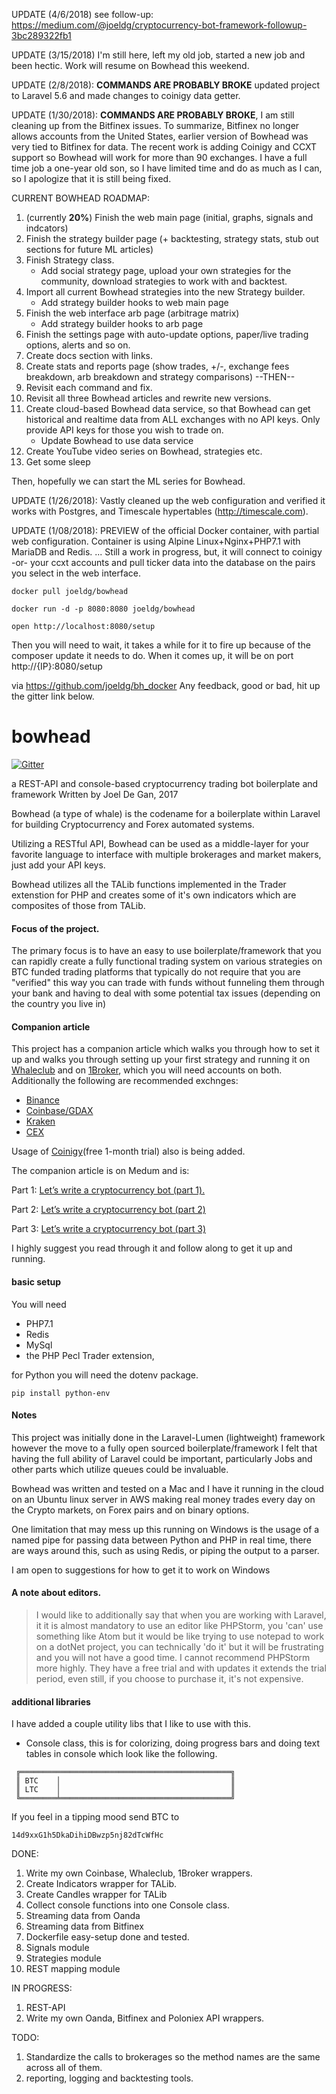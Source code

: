 UPDATE (4/6/2018) see follow-up: https://medium.com/@joeldg/cryptocurrency-bot-framework-followup-3bc289322fb1

UPDATE (3/15/2018) I'm still here, left my old job, started a new job and been hectic. Work will resume on Bowhead this weekend.

UPDATE (2/8/2018): **COMMANDS ARE PROBABLY BROKE** updated project to Laravel 5.6 and made changes to coinigy data getter.

UPDATE (1/30/2018): **COMMANDS ARE PROBABLY BROKE**, I am still cleaning up from the Bitfinex issues. To summarize, Bitfinex no longer allows accounts from the United States, earlier version of Bowhead was very tied to Bitfinex for data. The recent work is adding Coinigy and CCXT support so Bowhead will work for more than 90 exchanges. I have a full time job a one-year old son, so I have limited time and do as much as I can, so I apologize that it is still being fixed.

CURRENT BOWHEAD ROADMAP:
1. (currently **20%**) Finish the web main page (initial, graphs, signals and indcators)
2. Finish the strategy builder page (+ backtesting, strategy stats, stub out sections for future ML articles)
3. Finish Strategy class.
   * Add social strategy page, upload your own strategies for the community, download strategies to work with and backtest.
4. Import all current Bowhead strategies into the new Strategy builder.
   * Add strategy builder hooks to web main page
5. Finish the web interface arb page (arbitrage matrix)
   * Add strategy builder hooks to arb page
6. Finish the settings page with auto-update options, paper/live trading options, alerts and so on.
7. Create docs section with links.
8. Create stats and reports page (show trades, +/-, exchange fees breakdown, arb breakdown and strategy comparisons)
    --THEN--
9. Revisit each command and fix.
10. Revisit all three Bowhead articles and rewrite new versions.
11. Create cloud-based Bowhead data service, so that Bowhead can get historical and realtime data from ALL exchanges with no API keys. Only provide API keys for those you wish to trade on.
    * Update Bowhead to use data service
12. Create YouTube video series on Bowhead, strategies etc.
13. Get some sleep

Then, hopefully we can start the ML series for Bowhead.

UPDATE (1/26/2018): Vastly cleaned up the web configuration and verified it works with Postgres, and Timescale hypertables (http://timescale.com).

UPDATE (1/08/2018): PREVIEW of the official Docker container, with partial web configuration. Container is using Alpine Linux+Nginx+PHP7.1 with MariaDB and Redis. ... Still a work in progress, but, it will connect to coinigy -or- your ccxt accounts and pull ticker data into the database on the pairs you select in the web interface.

```
docker pull joeldg/bowhead

docker run -d -p 8080:8080 joeldg/bowhead

open http://localhost:8080/setup
```
Then you will need to wait, it takes a while for it to fire up because of the composer update it needs to do.
When it comes up, it will be on port http://{IP}:8080/setup

via https://github.com/joeldg/bh_docker
Any feedback, good or bad, hit up the gitter link below.

# bowhead
[![Gitter](https://badges.gitter.im/ccxt-dev/ccxt.svg)](https://gitter.im/bowhead-bot/Lobby)

a REST-API and console-based cryptocurrency trading bot boilerplate and framework
Written by Joel De Gan, 2017


Bowhead (a type of whale) is the codename for a boilerplate within Laravel for building 
Cryptocurrency and Forex automated systems.

Utilizing a RESTful API, Bowhead can be used as a middle-layer for your favorite language
to interface with multiple brokerages and market makers, just add your API keys.

Bowhead utilizes all the TALib functions implemented in the Trader extenstion for PHP
and creates some of it's own indicators which are composites of those from TALib.

#### Focus of the project.
The primary focus is to have an easy to use boilerplate/framework that you can 
rapidly create a fully functional trading system on various strategies on 
BTC funded trading platforms that typically do not require that you are "verified"
this way you can trade with funds without funneling them through your bank and
having to deal with some potential tax issues (depending on the country you live in)

#### Companion article
This project has a companion article which walks you through how to set it up and walks you through 
setting up your first strategy and running it on [Whaleclub](https://whaleclub.co/join/tn6uE) 
and on [1Broker](https://1broker.com/?r=21434), which you will need accounts on both. 
Additionally the following are recommended exchnges:
* [Binance](https://www.binance.com/?ref=12325729)
* [Coinbase/GDAX](https://www.coinbase.com/join/51950ca286c21b84dd000021)
* [Kraken](https://www.kraken.com)
* [CEX](https://cex.io/r/0/joeldg/0/)

Usage of [Coinigy](https://www.coinigy.com/?r=32d4c701)(free 1-month trial) also is being added.
 
The companion article is on Medum and is:

Part 1: [Let’s write a cryptocurrency bot (part 1).](https://medium.com/@joeldg/an-advanced-tutorial-a-new-crypto-currency-trading-bot-boilerplate-framework-e777733607ae)

Part 2: [Let’s write a cryptocurrency bot (part 2)](https://medium.com/@joeldg/lets-write-a-cryptocurrency-bot-part-2-7adf47f5a80e)

Part 3: [Let’s write a cryptocurrency bot (part 3)](https://medium.com/@joeldg/lets-write-a-cryptocurrency-bot-part-3-826d65e55184)

I highly suggest you read through it and follow along to get it up and running.

#### basic setup
You will need 
* PHP7.1
* Redis
* MySql 
* the PHP Pecl Trader extension, 

for Python
you will need the dotenv package. 
````
pip install python-env
````

#### Notes
This project was initially done in the Laravel-Lumen (lightweight) framework 
however the move to a fully open sourced boilerplate/framework I felt that having the 
full ability of Laravel could be important, particularly Jobs and other parts which
utilize queues could be invaluable.

Bowhead was written and tested on a Mac and I have it running in the cloud on an
Ubuntu linux server in AWS making real money trades every day on the Crypto
markets, on Forex pairs and on binary options.

One limitation that may mess up this running on Windows is the usage of a
named pipe for passing data between Python and PHP in real time, there are
ways around this, such as using Redis, or piping the output to a parser. 

I am open to suggestions for how to get it to work on Windows
 
#### A note about editors. 
> I would like to additionally say that when you are working with Laravel, it
 it is almost mandatory to use an editor like PHPStorm, you 'can' use something like
 Atom but it would be like trying to use notepad to work on a dotNet project,
 you can technically 'do it' but it will be frustrating and you will not have
 a good time.  I cannot recommend PHPStorm more highly. They have a free trial
 and with updates it extends the trial period, even still, if you choose to purchase
 it, it's not expensive.
 
#### additional libraries
 I have added a couple utility libs that I like to use with this.
 
 - Console class, this is for colorizing, doing progress bars and doing text tables in console which look like the following.
````
 ╔═══════════════════════════════════════════════╗
 ║ BTC    │                                      ║
 ║ LTC    │                                      ║
 ╚════════╧══════════════════════════════════════╝
````

If you feel in a tipping mood send BTC to
````
14d9xxG1h5DkaDihiDBwzp5nj82dTcWfHc
````

DONE:
1) Write my own Coinbase, Whaleclub, 1Broker wrappers.
2) Create Indicators wrapper for TALib.
3) Create Candles wrapper for TALib
4) Collect console functions into one Console class.
5) Streaming data from Oanda
6) Streaming data from Bitfinex
7) Dockerfile easy-setup done and tested.
8) Signals module
9) Strategies module
10) REST mapping module

IN PROGRESS:
1) REST-API 
2) Write my own Oanda, Bitfinex and Poloniex API wrappers.

TODO:
1) Standardize the calls to brokerages so the method names are the same across all of them.
2) reporting, logging and backtesting tools.

